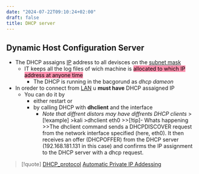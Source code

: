 ```yaml
---
date: "2024-07-22T09:10:24+02:00"
draft: false
title: DHCP server
---
```


## Dynamic Host Configuration Server

-   The DHCP assaigns [IP](/Notes/posts/Network/Ref_OSI/IP) address to
    all devisces on the [subnet
    mask](/Notes/posts/Network/basic_network_connections/subnet_mask)
    -   IT keeps all the log files of wich machine is
        <mark style="background: #FF5582A6;">allocated to which IP
        address at anyone time</mark>
        -   The DHCP is running in the bacgorund as *dhcp dameon*
-   In oreder to connect from
    [LAN](/Notes/posts/Network/Network_Types/LAN) u **must have** DHCP
    assaigned IP
    -   You can do it by
        -   either restart or
        -   by calling DHCP with **dhclient** and the interface
            -   *Note that diffrent distors may have diffrents DHCP
                clients* >\[!example\] >kali >dhclient eth0 >\>\[!tip\]-
                Whats happening >\>The dhclient command sends a
                DHCPDISCOVER request from the network interface
                specified (here, eth0). It then receives an offer
                (DHCPOFFER) from the DHCP server (192.168.181.131 in
                this case) and confirms the IP assignment to the DHCP
                server with a dhcp request.

> \[!quote\] [DHCP_protocol](/Notes/posts/protocols/DHCP_protocol)
> [Automatic Private IP
> Addessing](/Notes/posts/Network/basic_network_connections/Automatic_Private_IP_Addessing)
